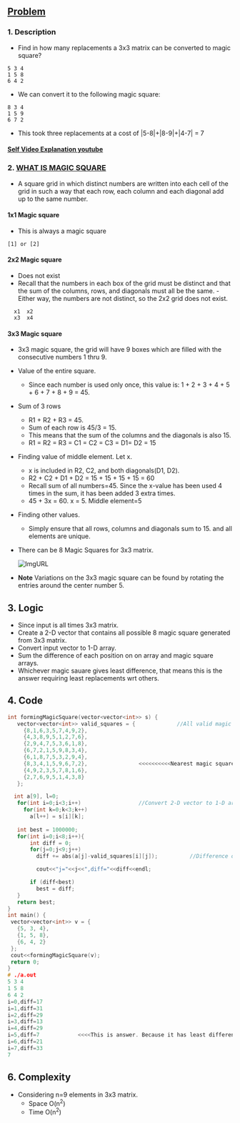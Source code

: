 ## [Problem](https://www.hackerrank.com/challenges/magic-square-forming/problem)

### 1. Description
- Find in how many replacements a 3x3 matrix can be converted to magic square?
```
5 3 4
1 5 8
6 4 2
```
- We can convert it to the following magic square:
```
8 3 4
1 5 9
6 7 2
```
- This took three replacements at a cost of |5-8|+|8-9|+|4-7| = 7

#### [Self Video Explanation youtube](https://youtu.be/ZfPYGJJYhtc)

### 2. [WHAT IS MAGIC SQUARE](http://jwilson.coe.uga.edu/EMAT6680Su07/McKee/6690/magicsquares/ms1.html)
- A square grid in which distinct numbers are written into each cell of the grid in such a way that each row, each column and each diagonal add up to the same number.
#### 1x1 Magic square
- This is always a magic square
```
[1] or [2]
```

#### 2x2 Magic square
- Does not exist
- Recall that the numbers in each box of the grid must be distinct and that the sum of the columns, rows, and diagonals must all be the same.
-Either way, the numbers are not distinct, so the 2x2 grid does not exist.
```
  x1  x2
  x3  x4
```

#### 3x3 Magic square
- 3x3 magic square, the grid will have 9 boxes which are filled with the consecutive numbers 1 thru 9.
- Value of the entire square.
  - Since each number is used only once, this value is: 1 + 2 + 3 + 4 + 5 + 6 + 7 + 8 + 9 = 45.
- Sum of 3 rows
  - R1 + R2 + R3 = 45.
  - Sum of each row is 45/3 = 15.
  - This means that the sum of the columns and the diagonals is also 15.
  - R1 = R2 = R3 = C1 = C2 = C3 = D1= D2 = 15
- Finding value of middle element. Let x.
  - x is included in R2, C2, and both diagonals(D1, D2).
  - R2 + C2 + D1 + D2 = 15 + 15 + 15 + 15 = 60
  - Recall sum of all numbers=45. Since the x-value has been used 4 times in the sum, it has been added 3 extra times.
  - 45 + 3x = 60. x = 5.  Middle element=5
- Finding other values.
  - Simply ensure that all rows, columns and diagonals sum to 15. and all elements are unique.
- There can be 8 Magic Squares for 3x3 matrix.  
  
  ![ImgURL](https://i.ibb.co/pn8HBHY/magic-square.png)
  
- **Note** Variations on the 3x3 magic square can be found by rotating the entries around the center number 5.
  
 ## 3. Logic
 - Since input is all times 3x3 matrix. 
 - Create a 2-D vector that contains all possible 8 magic square generated from 3x3 matrix.
 - Convert input vector to 1-D array.
 - Sum the difference of each position on on array and magic square arrays.
 - Whichever magic sauare gives least difference, that means this is the answer requiring least replacements wrt others.
 
 ## 4. Code
 ```c++
int formingMagicSquare(vector<vector<int>> s) {
    vector<vector<int>> valid_squares = {             //All valid magic squares
      {8,1,6,3,5,7,4,9,2},
      {4,3,8,9,5,1,2,7,6},
      {2,9,4,7,5,3,6,1,8},
      {6,7,2,1,5,9,8,3,4},
      {6,1,8,7,5,3,2,9,4},
      {8,3,4,1,5,9,6,7,2},                <<<<<<<<<<Nearest magic square to input array
      {4,9,2,3,5,7,8,1,6},
      {2,7,6,9,5,1,4,3,8}
    };

   int a[9], l=0;
    for(int i=0;i<3;i++)                  //Convert 2-D vector to 1-D array. Ease of calculation
      for(int k=0;k<3;k++)
        a[l++] = s[i][k];               
    
    int best = 1000000;
    for(int i=0;i<8;i++){
        int diff = 0;
        for(j=0;j<9;j++)
          diff += abs(a[j]-valid_squares[i][j]);          //Difference of magic square vs input matrix

          cout<<"j="<<j<<",diff="<<diff<<endl;

        if (diff<best)
          best = diff;
    }
    return best;
}
int main() {
  vector<vector<int>> v = {
    {5, 3, 4},
    {1, 5, 8},
    {6, 4, 2}
  };
  cout<<formingMagicSquare(v);
  return 0;
}
# ./a.out
5 3 4
1 5 8
6 4 2
i=0,diff=17
i=1,diff=31
i=2,diff=29
i=3,diff=13
i=4,diff=29
i=5,diff=7            <<<<This is answer. Because it has least differences means its nearest magic square to input.
i=6,diff=21
i=7,diff=33
7
 ```
 
 ## 6. Complexity
 - Considering n=9 elements in 3x3 matrix.
   - Space O(n<sup>2</sup>)
   - Time O(n<sup>2</sup>)
